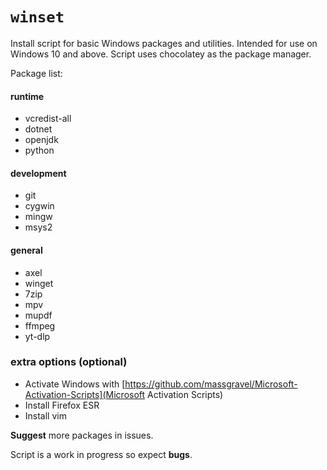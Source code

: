 # `winset`

Install script for basic Windows packages and utilities. Intended for use on Windows 10 and above. Script uses chocolatey as the package manager.

Package list:
#### runtime
- vcredist-all
- dotnet
- openjdk
- python
#### development
- git
- cygwin
- mingw
- msys2
#### general
- axel
- winget
- 7zip
- mpv
- mupdf
- ffmpeg
- yt-dlp

### extra options (optional)
- Activate Windows with [https://github.com/massgravel/Microsoft-Activation-Scripts](Microsoft Activation Scripts)
- Install Firefox ESR
- Install vim

**Suggest** more packages in issues.

Script is a work in progress so expect **bugs**.
